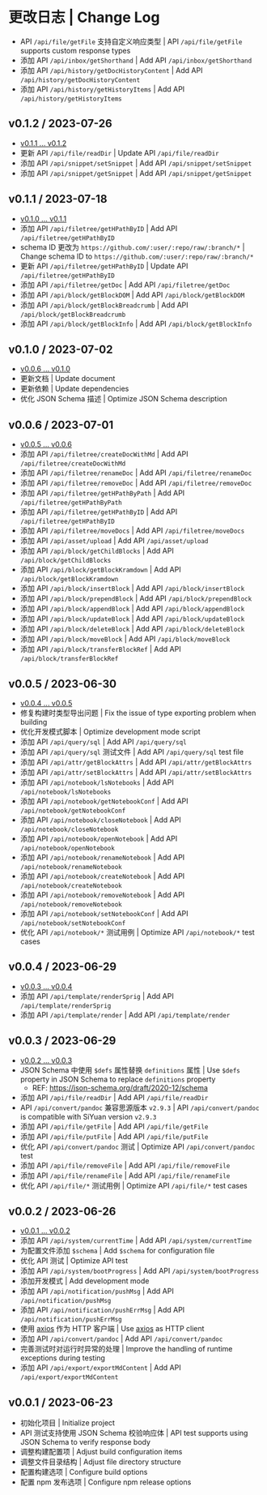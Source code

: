 # 更改日志 | Change Log

- API `/api/file/getFile` 支持自定义响应类型 | API `/api/file/getFile` supports custom response types
- 添加 API `/api/inbox/getShorthand` | Add API `/api/inbox/getShorthand`
- 添加 API `/api/history/getDocHistoryContent` | Add API `/api/history/getDocHistoryContent`
- 添加 API `/api/history/getHistoryItems` | Add API `/api/history/getHistoryItems`

## v0.1.2 / 2023-07-26

- [v0.1.1 ... v0.1.2](https://github.com/siyuan-community/siyuan-sdk/compare/v0.1.1...v0.1.2)
- 更新 API `/api/file/readDir` | Update API `/api/file/readDir`
- 添加 API `/api/snippet/setSnippet` | Add API `/api/snippet/setSnippet`
- 添加 API `/api/snippet/getSnippet` | Add API `/api/snippet/getSnippet`

## v0.1.1 / 2023-07-18

- [v0.1.0 ... v0.1.1](https://github.com/siyuan-community/siyuan-sdk/compare/v0.1.0...v0.1.1)
- 添加 API `/api/filetree/getHPathByID` | Add API `/api/filetree/getHPathByID`
- schema ID 更改为 `https://github.com/:user/:repo/raw/:branch/*` | Change schema ID to `https://github.com/:user/:repo/raw/:branch/*`
- 更新 API `/api/filetree/getHPathByID` | Update API `/api/filetree/getHPathByID`
- 添加 API `/api/filetree/getDoc` | Add API `/api/filetree/getDoc`
- 添加 API `/api/block/getBlockDOM` | Add API `/api/block/getBlockDOM`
- 添加 API `/api/block/getBlockBreadcrumb` | Add API `/api/block/getBlockBreadcrumb`
- 添加 API `/api/block/getBlockInfo` | Add API `/api/block/getBlockInfo`

## v0.1.0 / 2023-07-02

- [v0.0.6 ... v0.1.0](https://github.com/siyuan-community/siyuan-sdk/compare/v0.0.6...v0.1.0)
- 更新文档 | Update document
- 更新依赖 | Update dependencies
- 优化 JSON Schema 描述 | Optimize JSON Schema description

## v0.0.6 / 2023-07-01

- [v0.0.5 ... v0.0.6](https://github.com/siyuan-community/siyuan-sdk/compare/v0.0.5...v0.0.6)
- 添加 API `/api/filetree/createDocWithMd` | Add API `/api/filetree/createDocWithMd`
- 添加 API `/api/filetree/renameDoc` | Add API `/api/filetree/renameDoc`
- 添加 API `/api/filetree/removeDoc` | Add API `/api/filetree/removeDoc`
- 添加 API `/api/filetree/getHPathByPath` | Add API `/api/filetree/getHPathByPath`
- 添加 API `/api/filetree/getHPathByID` | Add API `/api/filetree/getHPathByID`
- 添加 API `/api/filetree/moveDocs` | Add API `/api/filetree/moveDocs`
- 添加 API `/api/asset/upload` | Add API `/api/asset/upload`
- 添加 API `/api/block/getChildBlocks` | Add API `/api/block/getChildBlocks`
- 添加 API `/api/block/getBlockKramdown` | Add API `/api/block/getBlockKramdown`
- 添加 API `/api/block/insertBlock` | Add API `/api/block/insertBlock`
- 添加 API `/api/block/prependBlock` | Add API `/api/block/prependBlock`
- 添加 API `/api/block/appendBlock` | Add API `/api/block/appendBlock`
- 添加 API `/api/block/updateBlock` | Add API `/api/block/updateBlock`
- 添加 API `/api/block/deleteBlock` | Add API `/api/block/deleteBlock`
- 添加 API `/api/block/moveBlock` | Add API `/api/block/moveBlock`
- 添加 API `/api/block/transferBlockRef` | Add API `/api/block/transferBlockRef`

## v0.0.5 / 2023-06-30

- [v0.0.4 ... v0.0.5](https://github.com/siyuan-community/siyuan-sdk/compare/v0.0.4...v0.0.5)
- 修复构建时类型导出问题 | Fix the issue of type exporting problem when building
- 优化开发模式脚本 | Optimize development mode script
- 添加 API `/api/query/sql` | Add API `/api/query/sql`
- 添加 API `/api/query/sql` 测试文件 | Add API `/api/query/sql` test file
- 添加 API `/api/attr/getBlockAttrs` | Add API `/api/attr/getBlockAttrs`
- 添加 API `/api/attr/setBlockAttrs` | Add API `/api/attr/setBlockAttrs`
- 添加 API `/api/notebook/lsNotebooks` | Add API `/api/notebook/lsNotebooks`
- 添加 API `/api/notebook/getNotebookConf` | Add API `/api/notebook/getNotebookConf`
- 添加 API `/api/notebook/closeNotebook` | Add API `/api/notebook/closeNotebook`
- 添加 API `/api/notebook/openNotebook` | Add API `/api/notebook/openNotebook`
- 添加 API `/api/notebook/renameNotebook` | Add API `/api/notebook/renameNotebook`
- 添加 API `/api/notebook/createNotebook` | Add API `/api/notebook/createNotebook`
- 添加 API `/api/notebook/removeNotebook` | Add API `/api/notebook/removeNotebook`
- 添加 API `/api/notebook/setNotebookConf` | Add API `/api/notebook/setNotebookConf`
- 优化 API `/api/notebook/*` 测试用例 | Optimize API `/api/notebook/*` test cases

## v0.0.4 / 2023-06-29

- [v0.0.3 ... v0.0.4](https://github.com/siyuan-community/siyuan-sdk/compare/v0.0.3...v0.0.4)
- 添加 API `/api/template/renderSprig` | Add API `/api/template/renderSprig`
- 添加 API `/api/template/render` | Add API `/api/template/render`

## v0.0.3 / 2023-06-29

- [v0.0.2 ... v0.0.3](https://github.com/siyuan-community/siyuan-sdk/compare/v0.0.2...v0.0.3)
- JSON Schema 中使用 `$defs` 属性替换 `definitions` 属性 | Use `$defs` property in JSON Schema to replace `definitions` property
  - REF: https://json-schema.org/draft/2020-12/schema
- 添加 API `/api/file/readDir` | Add API `/api/file/readDir`
- API `/api/convert/pandoc` 兼容思源版本 `v2.9.3` | API `/api/convert/pandoc` is compatible with SiYuan version `v2.9.3`
- 添加 API `/api/file/getFile` | Add API `/api/file/getFile`
- 添加 API `/api/file/putFile` | Add API `/api/file/putFile`
- 优化 API `/api/convert/pandoc` 测试 | Optimize API `/api/convert/pandoc` test
- 添加 API `/api/file/removeFile` | Add API `/api/file/removeFile`
- 添加 API `/api/file/renameFile` | Add API `/api/file/renameFile`
- 优化 API `/api/file/*` 测试用例 | Optimize API `/api/file/*` test cases

## v0.0.2 / 2023-06-26

- [v0.0.1 ... v0.0.2](https://github.com/siyuan-community/siyuan-sdk/compare/v0.0.1...v0.0.2)
- 添加 API `/api/system/currentTime` | Add API `/api/system/currentTime`
- 为配置文件添加 `$schema` | Add `$schema` for configuration file
- 优化 API 测试 | Optimize API test
- 添加 API `/api/system/bootProgress` | Add API `/api/system/bootProgress`
- 添加开发模式 | Add development mode
- 添加 API `/api/notification/pushMsg` | Add API `/api/notification/pushMsg`
- 添加 API `/api/notification/pushErrMsg` | Add API `/api/notification/pushErrMsg`
- 使用 [axios](https://www.npmjs.com/package/axios) 作为 HTTP 客户端 | Use [axios](https://www.npmjs.com/package/axios) as HTTP client
- 添加 API `/api/convert/pandoc` | Add API `/api/convert/pandoc`
- 完善测试时对运行时异常的处理 | Improve the handling of runtime exceptions during testing
- 添加 API `/api/export/exportMdContent` | Add API `/api/export/exportMdContent`

## v0.0.1 / 2023-06-23

- 初始化项目 | Initialize project
- API 测试支持使用 JSON Schema 校验响应体 | API test supports using JSON Schema to verify response body
- 调整构建配置项 | Adjust build configuration items
- 调整文件目录结构 | Adjust file directory structure
- 配置构建选项 | Configure build options
- 配置 npm 发布选项 | Configure npm release options

